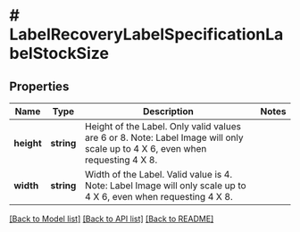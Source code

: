 # # LabelRecoveryLabelSpecificationLabelStockSize

## Properties

Name | Type | Description | Notes
------------ | ------------- | ------------- | -------------
**height** | **string** | Height of the Label.  Only valid values are 6 or 8.  Note: Label Image will only scale up to 4 X 6, even when requesting 4 X 8. |
**width** | **string** | Width of the Label.  Valid value is 4.  Note: Label Image will only scale up to 4 X 6, even when requesting 4 X 8. |

[[Back to Model list]](../../README.md#models) [[Back to API list]](../../README.md#endpoints) [[Back to README]](../../README.md)
